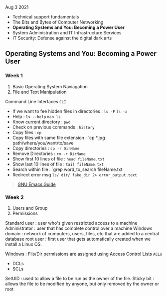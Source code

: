 Aug 3 2021

> 
- Technical support fundamentals
- The Bits and Bytes of Computer Networking
- **Operating Systems and You: Becoming a Power User**
- System Administration and IT Infrastructure Services
- IT Security: Defense against the digital dark arts


## Operating Systems and You: Becoming a Power User 

### Week 1

> 
1. Basic Operating System Naviagation
2. File and Text Manipulation

Command Line Interfaces `CLI`
- If we want to fee hidden files in directories : `ls -F` `ls -a`
- Help : `ls --help` `man ls`
- Know current directory : `pwd`
- Check on previous commands : `history`
- Copy files : `cp`
- Copy files with same file extension : `cp *.jpg path/where/you/want/to/save
- Copy directories : `cp -r DirName`
- Remove Directories : `rm -r DirName`
- Show first 10 lines of file : `head fileName.txt`
- Show last 10 lines of file : `tail fileName.txt`
- Search within file : `grep word_to_search fileName.txt
- Redirect error msg `ls/ dir/ fake_dir 2> error_output.text`

> [GNU Emacs Guide](https://www.gnu.org/software/emacs/tour/)


### Week 2

> 
1. Users and Group
2. Permissions

Standard user : user who's given restricted access to a machine
Administrator : user that has complete control over a machine
Windows domain : network of computers, users, files, etc that are added to a central database
root user : first user that gets automatically created when we install a Linux OS.

Windows : Fils/Dir permissions are assigned using Access Control Lists `ACLs`
- DCLs
- SCLs

SetUID : used to allow a file to be run as the owner of the file.
Sticky bit : allows the file to be modified by anyone, but only removed by the owner or root


